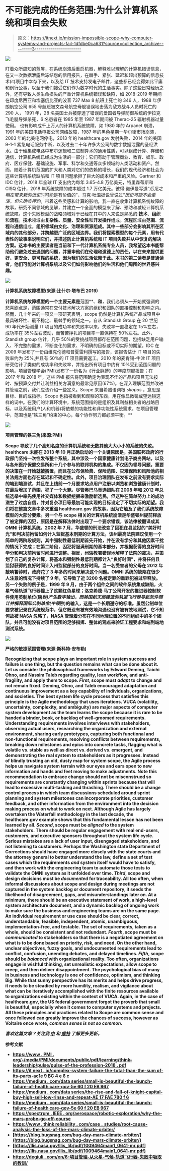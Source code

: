 # 不可能完成的任务范围:为什么计算机系统和项目会失败

> 原文：<https://itnext.io/mission-impossible-scope-why-computer-systems-and-projects-fail-1dfdbe0ca631?source=collection_archive---------3----------------------->

![](img/4de29ba67fc5fe546ecd5efcbe4c7d7b.png)

盯着众所周知的蓝屏，在系统崩溃后重启机器，解释难以理解的计算机错误信息，在又一次数据泄露后冻结您的信用报告，在棘手、紧张、延迟和超出预算的信息技术(it)项目中幸存下来，以及给 IT 技术支持发电子邮件，这些都已经变得如此平庸和例行公事，以至于我们接受它们作为数字时代的生活事实。除了这些日常经历之外，还有导致人类生命损失的严重计算机系统错误和缺陷，如 2018-2019 年期间在印度尼西亚和埃塞俄比亚的波音 737 Max 8 航班上死亡的 346 人，1988 年伊朗航空公司 655 号航班被文森号航空母舰错误地击落为敌方战斗人员时死亡的 290 人， 1991 年，28 名美国士兵被穿透了错误的爱国者导弹防御系统的伊拉克飞毛腿导弹杀死，6 名患者在 1985 年至 1987 年期间被 Therac-25 辐射机器过量使用。 也有影响成千上万人的计算机系统故障，如 1980 年的 Arpanet 崩溃，1991 年的美国电话电报公司网络故障，1987 年的黑色星期一华尔街市场崩溃，2003 年的北美电网停电，2013 年的 healthcare.gov 发射失败，2014 年的美国 9-1-1 紧急电话服务中断，以及过去二十年许多大公司的数字数据泄露的圣经洪水。由于硅集成电路中布尔逻辑和二进制算术的通用性质，可以组成计算、存储和通信，计算机系统已经成为生活的一部分；它们有助于管理商业、教育、娱乐、政府、医疗保健、基础设施、军事、科学和交通等众多领域的人类活动和资产。然而，随着计算机范围的扩大和人类对它们的依赖的增长，我们的现代经济和社会为这些计算机系统缺陷和 IT 项目问题承担了巨大的成本和严重的风险。Gartner 和 IDC 估计，2018 年全球 IT 支出约为每年 3.65-4.8 万亿美元，特里森蒂斯和 CISQ 估计，2018 年系统故障的成本超过 1.7 万亿美元。彼得·诺伊曼写道“*后见之明在带来新的远见*时可能是有价值的”，马克·吐温据说曾说过“*历史可能不会重演，但它确实押韵*。带着这些灵感和计算的影响，我一直在收集计算机系统故障的故事，研究不同领域的见解，并建立一个全面的模型来了解、预防和减轻计算机系统故障。这个失败模型的战略领域对于已经在其中的人来说是熟悉的:**技术**、**组织**和**流程**。**技术**领域由**复杂性、质量、安全性**和**开发操作**组成。**流程**区域由**范围**、**流程**和**通信**组成。****组织**领域由**文化**、**治理**和**资源**组成。其中一些部分会影响其所在区域内的其他部分，并跨越更广泛的区域边界。我们将探索模型的每个元素，用有代表性的故事来说明它们，并描述防止计算机系统和 IT 项目失败并从中恢复的解决方案。这本书的主要读者是当前和下一代计算机系统专业人员，我希望这本书能帮助他们避免过去遇到的问题，并重申他们在伦理和道德上的责任，以在未来提供更好、更安全、更可靠的系统，因为我们的生活依赖于此。本书的第二读者是普通读者，他们可能对计算机系统以及它们如何影响他们的生活和他们周围的世界感兴趣。**

**![](img/dd5776775ad79bafec37049cd6c7d1dd.png)**

**计算机系统故障模型(来源:比什尔·塔布巴 2019)**

**计算机系统故障模型的一个主要元素是**范围**、**和**，我们必须从一开始就强调的悲喜剧点是，范围通常在交付技术解决方案的组织和团队的直接控制和影响之内。然而，几十年来的一项又一项研究表明，scope 仍然是计算机系统产品或项目中最具破坏性、最不稳定、最棘手的领域之一。自从 Standish Group 在 20 世纪 90 年代开始测量 IT 项目的成功率和失败率以来，失败率一直稳定在 15%左右，成功率在 35%左右波动，而苦苦挣扎的项目率一直保持在 50%左右。此外，Standish group 估计，几乎 50%的受挑战项目都存在范围问题，包括缺乏用户输入、不完整的需求、不断变化的需求、不明确的目标或不切实际的期望。IDC 在 2009 年发布了一份由维克伦德和普夏雷利撰写的报告，该报告估计 IT 项目的失败率约为 25%,并且有 50%的 IT 项目需要返工。2010 年的麦肯锡-牛津 IT 项目研究估计了类似的成功率和失败率，并指出所有项目中约有 10%受到范围问题的影响。项目管理学会(PMI)发布了一份名为《行业脉搏》的年度旗舰报告；在 2017 年和 2018 年，这些 PMI 报告将范围确定为表现不佳的产品和项目无法按时、按预算交付并让利益相关方满意的最常见原因(67%)。在深入理解范围并改进其管理之前，我们应该介绍一些定义。Scope 来自希腊语词根 *skopos* ，意思是目标、目的或指标。Scope 也指被看到和观察的东西，用在像显微镜或望远镜这样的词中。在我们的计算环境中，系统范围指的是组织及其利益相关者的战略目标，以及系统用户(人和机器)将依赖的功能性和非功能性系统需求。在项目管理中，范围也是“铁三角”约束的中心，每个协作努力都必须平衡。**

**![](img/d83fa9e72aa6d87065430ac423537065.png)**

**项目管理的铁三角(来源:PMI)**

**Scope 导致了几个高知名度的计算机系统和无数其他大大小小的系统的失败。healthcare 未能在 2013 年 10 月正确启动的一个关键原因是，美国联邦政府的行政部门坚持一次性发布整个系统，其中涉及一个国家健康计划电子商务网站，以及与各州医疗保健交易所和十几个参与的联邦机构的集成。不仅因为领导问题，重要的决策在一开始就被搁置，而且在公布保险费、保险范围、灾难保险和风险池的相关法规方面也存在延迟和不确定性。此外，项目治理团队在发布之前没有要求实际的端到端测试，并且在上线前一个月要求站点用户注册以浏览和浏览健康计划时，在最后增加了范围，犯了一个大罪。尽管奥巴马竞选团队在 2008 年和 2012 年总统选举中率先使用社交媒体和数据挖掘来激励新选民，但这种在简单努力上的成功滋生了过度自信，并对复杂项目等最初可能实现的目标设定了不切实际的期望。我们将在整篇文章中多次重温 healthcare.gov 的故事，因为它触及了我们系统故障模型的大部分要素。另一个与 scope 相关的计算机系统崩溃是华盛顿州提前释放了被定罪的囚犯，原因是在解释法律时出现了一个要求错误，该法律被翻译成其 OMNI 计算机系统。2002 年 7 月，华盛顿的刑法改变了囚犯在县监狱的“美好时光”和判决前拘留如何计入监狱基本刑期的计算方法。该州最高法院建议使用一个简单的两阶段规则，其中强制性最低刑期首先开始，并在没有学分和其他因素干扰的情况下完成；在第二阶段，囚犯将服满刑期的基本部分，并根据获得的良好时间学分和判决前拘留时间进行调整。相反，州惩教署错误地解释了法院的裁决，并策划了自己的复杂计算，将基本和强制性最低刑期都计入“良好时间”，并将任何县监狱获得的良好时间计入州监狱部分的良好时间。当一名受害者的父母在 2012 年敲响警钟时，政府花了 3 年多的时间来解决这个问题。OMNI 系统的缺陷在很少人注意的情况下持续了 9 年，它导致了近 3200 名被定罪的重罪犯被过早释放。另一个失败的例子是，1999 年 9 月，由于两个组件之间的软件系统集成缺陷，火星气候轨道飞行器撞上了这颗红色星球；洛克希德·马丁公司开发的推进器控制软件使用英制单位(磅*秒)产生数字输出，而美国航天局建造的轨道飞行器导航软件预计并解释国际公制单位(牛顿*秒)的输入，这是一个长期遵守的标准。虽然公制单位要求被记录在系统规范中，但它既没有被有效地沟通也没有被有效地测试，它不知何故被 NASA 忽略了，NASA 管理着分布在不同地理位置的不同组织中的多个团队，并且可能没有对项目范围的足够指挥、整体的观点来验证工程要求和端到端地测试系统。**

**![](img/e8a1acda779361d680a25d963b3e10ca.png)**

**严格的敏捷范围管理(来源:斯科特·安布勒)**

**Recognizing that scope plays an important role in system success and failure is one thing, but the question remains what can be done about it. Let us consider the philosophical frameworks by Edward Deming, Taichi Ohno, and Nassim Taleb regarding quality, lean workflow, and anti-fragility, and apply them to scope. *First*, scope must ***adapt*** to change and not remain fixed. Deming, Ohno, and Taleb encouraged adaptation and continuous improvement as a key capability of individuals, organizations, and societies. The best system life cycle process that satisfies this principle is the Agile methodology that uses iterations. VUCA (volatility, uncertainty, complexity, and ambiguity) are major aspects of computer system development as the team learns the scope because it is rare to be handed a binder, book, or backlog of well-groomed requirements. Understanding requirements involves interviews with stakeholders, observing actual users, researching the organization and external environment, sharing early prototypes, capturing both functional and non-functional requirements, resolving conflicts between requirements, breaking down milestones and epics into concrete tasks, flagging what is volatile vs. stable as well as direct vs. derived vs. emergent, and demonstrating the real system to stakeholders as it progresses. Instead of blindly trusting an old, dusty map for system scope, the Agile process helps us navigate system terrain with our eyes and ears open to new information and hands and feet moving to make adjustments. Note this recommendation to embrace change should not be misconstrued so requirements are constantly changing within sprints because that will lead to excessive multi-tasking and thrashing. There should be a change control process in which team discussions scheduled around sprint planning and system milestones can incorporate priorities, customer feedback, and other information from the environment into the decision making process on what to work on next. Although Agile has largely overtaken the Waterfall methodology in the last decade, the healthcare.gov example shows that this fundamental lesson has not been learned by all. *Second*, scope must be ***aligned*** to the system stakeholders. There should be regular engagement with real end-users, customers, and executive sponsors throughout the system life cycle. Serious mistakes are a lack of user input, disengaged stakeholders, and not listening to customers. Perhaps the Washington state Department of Corrections should have engaged more closely with the state courts and the attorney general to better understand the law, define a set of test cases which the requirements *and* system itself would have to satisfy, and then work with the engineering team to automate those tests to validate the OMNI system as it unfolded over time. *Third*, scope and design decisions must be ***documented*** for traceability. All too often, when informal discussions about scope and design during meetings are not captured in the system backlog or document repository, it seeds the likelihood of disagreement, gaps, and misunderstandings later on. At a minimum, there should be an executive statement of work, a high-level system architecture document, and a dynamic backlog of ongoing work to make sure the business and engineering teams are on the same page. An individual requirement or use case should be clear, correct, understandable, feasible, independent, atomic, unambiguous, implementation-free, and testable. The set of requirements, taken as a whole, should be consistent and not redundant. *Fourth*, scope must be ***communicated*** to stakeholders so that there is a negotiated agreement on what is to be done based on priority, risk, and need. On the other hand, unclear objectives, fuzzy goals, and undocumented requirements lead to conflict, confusion, unending debates, and delayed timelines. *Fifth*, scope should be ***balanced*** with organizational reality. Too often, organizations engage in wishful thinking, set unrealistic expectations, allow scope to creep, and then deliver disappointment. The psychological bias of many in business and technology is one of confidence, optimism, and thinking Big. While that sunny perspective has its merits and helps drive progress, it needs to be steadied by more humility, realism, and vigilance about what can be iteratively accomplished with the finite resources available to organizations existing within the context of VUCA. Again, in the case of healthcare.gov, the US federal government forgot the proverb that small is beautiful, especially when it comes to computer systems and projects. All these principles and practices related to Scope are common sense and once followed can greatly improve the chances of success, however as Voltaire once wrote, *common sense is not so common*.**

***喜欢这篇文章？关注我* [*中*](https://medium.com/@bishr_tabbaa) *和* [*推特*](https://twitter.com/bishr_tabbaa) *了解更多更新。***

****参考文献****

*   **[https://www . PMI . org/-/media/PMI/documents/public/pdf/learning/think-leadership/pulse/pulse-of-the-profession-2018 . pdf](https://www.pmi.org/-/media/pmi/documents/public/pdf/learning/thought-leadership/pulse/pulse-of-the-profession-2018.pdf)**
*   **[https://it next . io/complex-system-failure-the-total-than-the-sum of-its-parts-ac1e 9 BC 4 e 6 c](/complex-system-failure-the-whole-is-more-than-the-sum-of-its-parts-ac1ee9bc4e6c)**
*   **[https://medium . com/data series/small-is-beautiful-the-launch-failure-of-health care-gov-5e 60 f 20 EB 967](https://medium.com/dataseries/small-is-beautiful-the-launch-failure-of-healthcare-gov-5e60f20eb967)**
*   **[https://medium . com/data series/the-rise-and-fall-of-knight-capital-buy-high-sell-low-rinse-and-repeat-AE 17 FAE 780 f 6](https://medium.com/dataseries/the-rise-and-fall-of-knight-capital-buy-high-sell-low-rinse-and-repeat-ae17fae780f6)**
*   **[https://medium . com/data series/small-is-beautiful-the-launch-failure-of-health care-gov-5e 60 f 20 EB 967](https://medium.com/dataseries/small-is-beautiful-the-launch-failure-of-healthcare-gov-5e60f20eb967)**
*   **[https://spectrum . IEEE . org/aerospace/robotic-exploration/why-the-mars-probe-go-off-course](https://spectrum.ieee.org/aerospace/robotic-exploration/why-the-mars-probe-went-off-course)**
*   **[https://www . think reliability . com/case _ studies/root-cause-analysis-the-loss-of-the-mars-climate-orbiter/](https://www.thinkreliability.com/case_studies/root-cause-analysis-the-loss-of-the-mars-climate-orbiter/)**
*   **[https://blog.bugsnag.com/bug-day-mars-climate-orbiter/](https://blog.bugsnag.com/bug-day-mars-climate-orbiter/)**
*   **[https://llis.nasa.gov/llis_lib/pdf/1009464main1_0641-mr.pdf](https://llis.nasa.gov/llis_lib/pdf/1009464main1_0641-mr.pdf)**
*   **[https://degiuli . com/en/6-项目管理-从火星-气候-轨道飞行器-失败中吸取的教训/](https://degiuli.com/en/6-project-management-lessons-from-the-mars-climate-orbiter-failure/)**